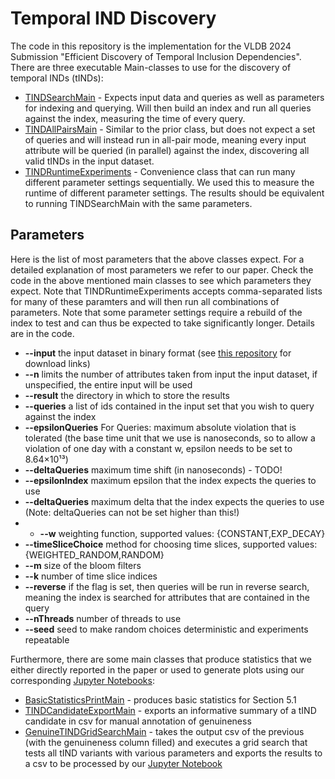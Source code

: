 # Temporal IND Discovery
The code in this repository is the implementation for the VLDB 2024 Submission "Efficient Discovery of Temporal Inclusion Dependencies".
There are three executable Main-classes to use for the discovery of temporal INDs (tINDs):
* [TINDSearchMain](src/main/scala/de/hpi/temporal_ind/discovery/TINDSearchMain.scala) - Expects input data and queries as well as parameters for indexing and querying. Will then build an index and run all queries against the index, measuring the time of every query.
* [TINDAllPairsMain](src/main/scala/de/hpi/temporal_ind/discovery/TINDAllPairsMain.scala) - Similar to the prior class, but does not expect a set of queries and will instead run in all-pair mode, meaning every input attribute will be queried (in parallel) against the index, discovering all valid tINDs in the input dataset.
* [TINDRuntimeExperiments](src/main/scala/de/hpi/temporal_ind/discovery/TINDRuntimeExperiments.scala) - Convenience class that can run many different parameter settings sequentially. We used this to measure the runtime of different parameter settings. The results should be equivalent to running TINDSearchMain with the same parameters.

## Parameters
Here is the list of most parameters that the above classes expect. For a detailed explanation of most parameters we refer to our paper. Check the code in the above mentioned main classes to see which parameters they expect.
Note that TINDRuntimeExperiments accepts comma-separated lists for many of these paramters and will then run all combinations of parameters. Note that some parameter settings require a rebuild of the index to test and can thus be expected to take significantly longer. Details are in the code.
* __--input__ the input dataset in binary format (see [this repository](https://github.com/HPI-Information-Systems/tindResources) for download links) 
* __--n__ limits the number of attributes taken from input the input dataset, if unspecified, the entire input will be used
* __--result__ the directory in which to store the results
* __--queries__ a list of ids contained in the input set that you wish to query against the index
* __--epsilonQueries__ For Queries: maximum absolute violation that is tolerated (the base time unit that we use is nanoseconds, so to allow a violation of one day with a constant w, epsilon needs to be set to 8.64×10¹³)
* __--deltaQueries__ maximum time shift (in nanoseconds) - TODO!
* __--epsilonIndex__ maximum epsilon that the index expects the queries to use 
* __--deltaQueries__ maximum delta that the index expects the queries to use (Note: deltaQueries can not be set higher than this!)
* * __--w__ weighting function, supported values: {CONSTANT,EXP_DECAY}
* __--timeSliceChoice__ method for choosing time slices, supported values: {WEIGHTED_RANDOM,RANDOM}
* __--m__ size of the bloom filters
* __--k__ number of time slice indices
* __--reverse__ if the flag is set, then queries will be run in reverse search, meaning the index is searched for attributes that are contained in the query
* __--nThreads__ number of threads to use
* __--seed__ seed to make random choices deterministic and experiments repeatable



Furthermore, there are some main classes that produce statistics that we either directly reported in the paper or used to generate plots using our corresponding [Jupyter Notebooks](https://github.com/leonbornemann/temporalINDEvaluation):
* [BasicStatisticsPrintMain](src/main/scala/de/hpi/temporal_ind/discovery/statistics_and_results/BasicStatisticsPrintMain.scala) - produces basic statistics for Section 5.1
* [TINDCandidateExportMain](src/main/scala/de/hpi/temporal_ind/data/attribute_history/labelling/TINDCandidateExportMain.scala) - exports an informative summary of a tIND candidate in csv for manual annotation of genuineness
* [GenuineTINDGridSearchMain](src/main/scala/de/hpi/temporal_ind/data/attribute_history/labelling/GenuineTINDGridSearchMain.scala) - takes the output csv of the previous (with the genuineness column filled) and executes a grid search that tests all tIND variants with various parameters and exports the results to a csv to be processed by our [Jupyter Notebook](TODO) 

